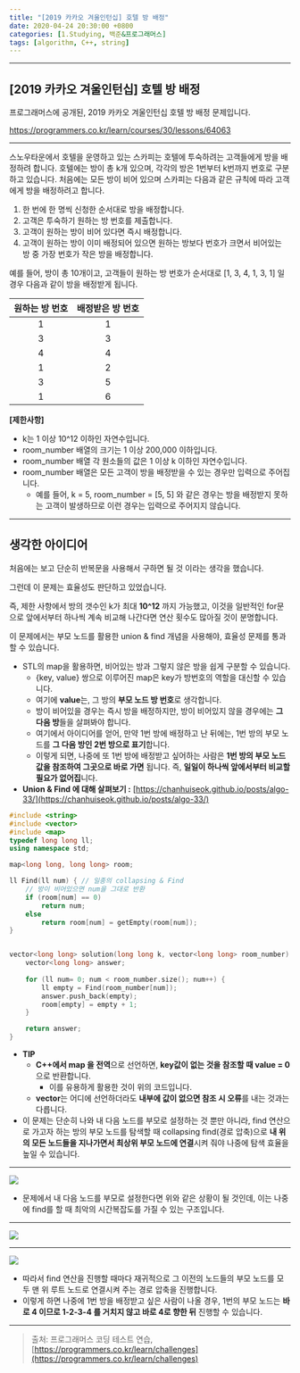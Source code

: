 ```yaml
---
title: "[2019 카카오 겨울인턴십] 호텔 방 배정"
date: 2020-04-24 20:30:00 +0800
categories: [1.Studying, 백준&프로그래머스]
tags: [algorithm, C++, string]
---
```




------



## **[2019 카카오 겨울인턴십] 호텔 방 배정**

프로그래머스에 공개된, 2019 카카오 겨울인턴십 호텔 방 배정 문제입니다.

https://programmers.co.kr/learn/courses/30/lessons/64063



------

스노우타운에서 호텔을 운영하고 있는 스카피는 호텔에 투숙하려는 고객들에게 방을 배정하려 합니다. 호텔에는 방이 총 k개 있으며, 각각의 방은 1번부터 k번까지 번호로 구분하고 있습니다. 처음에는 모든 방이 비어 있으며 스카피는 다음과 같은 규칙에 따라 고객에게 방을 배정하려고 합니다.

1. 한 번에 한 명씩 신청한 순서대로 방을 배정합니다.
2. 고객은 투숙하기 원하는 방 번호를 제출합니다.
3. 고객이 원하는 방이 비어 있다면 즉시 배정합니다.
4. 고객이 원하는 방이 이미 배정되어 있으면 원하는 방보다 번호가 크면서 비어있는 방 중 가장 번호가 작은 방을 배정합니다.

예를 들어, 방이 총 10개이고, 고객들이 원하는 방 번호가 순서대로 [1, 3, 4, 1, 3, 1] 일 경우 다음과 같이 방을 배정받게 됩니다.

| 원하는 방 번호 | 배정받은 방 번호 |
| :------------: | :--------------: |
|       1        |        1         |
|       3        |        3         |
|       4        |        4         |
|       1        |        2         |
|       3        |        5         |
|       1        |        6         |

**[제한사항]**

- k는 1 이상 10^12 이하인 자연수입니다.
- room_number 배열의 크기는 1 이상 200,000 이하입니다.
- room_number 배열 각 원소들의 값은 1 이상 k 이하인 자연수입니다.
- room_number 배열은 모든 고객이 방을 배정받을 수 있는 경우만 입력으로 주어집니다.
  - 예를 들어, k = 5, room_number = [5, 5] 와 같은 경우는 방을 배정받지 못하는 고객이 발생하므로 이런 경우는 입력으로 주어지지 않습니다.

------

## **생각한 아이디어**

처음에는 보고 단순히 반복문을 사용해서 구하면 될 것 이라는 생각을 했습니다.

그런데 이 문제는 효율성도 판단하고 있었습니다.

즉, 제한 사항에서 방의 갯수인 k가 최대 **10^12** 까지 가능했고, 이것을 일반적인 for문으로 앞에서부터 하나씩 계속 비교해 나간다면 연산 횟수도 많아질 것이 분명합니다.

이 문제에서는 부모 노드를 활용한 union & find 개념을 사용해야, 효율성 문제를 통과할 수 있습니다.

* STL의 map을 활용하면, 비어있는 방과 그렇지 않은 방을 쉽게 구분할 수 있습니다.
  * {key, value} 쌍으로 이루어진 map은 key가 방번호의 역할을 대신할 수 있습니다.
  * 여기에 **value**는, 그 방의 **부모 노드 방 번호**로 생각합니다.
  * 방이 비어있을 경우는 즉시 방을 배정하지만, 방이 비어있지 않을 경우에는 **그 다음 방**들을 살펴봐야 합니다.
  * 여기에서 아이디어를 얻어, 만약 1번 방에 배정하고 난 뒤에는, 1번 방의 부모 노드를 **그 다음 방인 2번 방으로 표기**합니다.
  * 이렇게 되면, 나중에 또 1번 방에 배정받고 싶어하는 사람은 **1번 방의 부모 노드 값을 참조하여 그곳으로 바로 가면** 됩니다. 즉, **일일이 하나씩 앞에서부터 비교할 필요가 없어집**니다.
* **Union & Find 에 대해 살펴보기 :** [https://chanhuiseok.github.io/posts/algo-33/](https://chanhuiseok.github.io/posts/algo-33/)

```c++
#include <string>
#include <vector>
#include <map>
typedef long long ll;
using namespace std;

map<long long, long long> room;

ll Find(ll num) { // 일종의 collapsing & Find
	// 방이 비어있으면 num을 그대로 반환
	if (room[num] == 0)
        return num;
    else
		return room[num] = getEmpty(room[num]);
}


vector<long long> solution(long long k, vector<long long> room_number) {
    vector<long long> answer;
	
	for (ll num= 0; num < room_number.size(); num++) {
		ll empty = Find(room_number[num]);
		answer.push_back(empty);
		room[empty] = empty + 1;
	}

	return answer;
}
```

* **TIP**
  * **C++에서 map 을 전역**으로 선언하면, **key값이 없는 것을 참조할 때 value = 0**으로 반환합니다.
    * 이를 유용하게 활용한 것이 위의 코드입니다.
  * **vector**는 어디에 선언하더라도 **내부에 값이 없으면 참조 시 오류**를 내는 것과는 다릅니다.
* 이 문제는 단순히 나와 내 다음 노드를 부모로 설정하는 것 뿐만 아니라, find 연산으로 가고자 하는 방의 부모 노드를 탐색할 때 collapsing find(경로 압축)으로 **내 위의 모든 노드들을 지나가면서 최상위 부모 노드에 연결**시켜 줘야 나중에 탐색 효율을 높일 수 있습니다.

------

![](https://i.imgur.com/KlmWUR6.png)

* 문제에서 내 다음 노드를 부모로 설정한다면 위와 같은 상황이 될 것인데, 이는 나중에 find를 할 때 최악의 시간복잡도를 가질 수 있는 구조입니다.

------

![](https://i.imgur.com/WEBxHLK.png)

------

![](https://i.imgur.com/vC3cl4n.png)

* 따라서 find 연산을 진행할 때마다 재귀적으로 그 이전의 노드들의 부모 노드를 모두 맨 위 루트 노드로 연결시켜 주는 경로 압축을 진행합니다.
* 이렇게 하면 나중에 1번 방을 배정받고 싶은 사람이 나올 경우, 1번의 부모 노드는 **바로 4 이므로 1-2-3-4 를 거치지 않고 바로 4로 향한 뒤** 진행할 수 있습니다.

---

> 출처: 프로그래머스 코딩 테스트 연습, [https://programmers.co.kr/learn/challenges](https://programmers.co.kr/learn/challenges)
